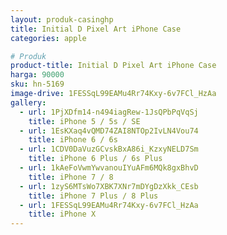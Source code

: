 ```yaml
---
layout: produk-casinghp
title: Initial D Pixel Art iPhone Case
categories: apple

# Produk
product-title: Initial D Pixel Art iPhone Case
harga: 90000
sku: hn-5169
image-drive: 1FESSqL99EAMu4Rr74Kxy-6v7FCl_HzAa
gallery:
  - url: 1PjXDfm14-n494iagRew-1JsQPbPqVqSj
    title: iPhone 5 / 5s / SE
  - url: 1EsKXaq4vQMD74ZAI8NTOp2IvLN4Vou74
    title: iPhone 6 / 6s
  - url: 1CDV0DaVuzGCvskBxA86i_KzxyNELD7Sm
    title: iPhone 6 Plus / 6s Plus
  - url: 1kAeFoVwmYwvanouIYuAFm6MQk8gxBhvD
    title: iPhone 7 / 8
  - url: 1zyS6MTsWo7XBK7XNr7mDYgDzXkk_CEsb
    title: iPhone 7 Plus / 8 Plus
  - url: 1FESSqL99EAMu4Rr74Kxy-6v7FCl_HzAa
    title: iPhone X
---
```

